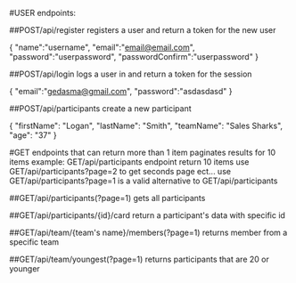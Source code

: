 #USER endpoints:

##POST/api/register
registers a user and return a token for the new user

{
    "name":"username",
    "email":"email@email.com",
    "password":"userpassword",
    "passwordConfirm":"userpassword"
}

##POST/api/login
logs a user in and return a token for the session

{
    "email":"gedasma@gmail.com",
    "password":"asdasdasd"
}

##POST/api/participants
create a new participant

{
    "firstName": "Logan",
    "lastName": "Smith",
    "teamName": "Sales Sharks",
    "age": "37"
}

#GET endpoints that can return more than 1 item paginates results for 10 items
example: 
GET/api/participants endpoint return 10 items
use GET/api/participants?page=2 to get seconds page ect...
use GET/api/participants?page=1 is a valid alternative to GET/api/participants

##GET/api/participants(?page=1)
gets all participants

##GET/api/participants/{id}/card
return a participant's data with specific id

##GET/api/team/{team's name}/members(?page=1)
returns member from a specific team

##GET/api/team/youngest(?page=1)
returns participants that are 20 or younger


